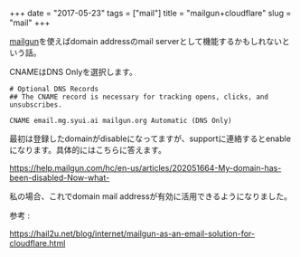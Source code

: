 +++
date = "2017-05-23"
tags = ["mail"]
title = "mailgun+cloudflare"
slug = "mail"
+++

[mailgun](https://mailgun.com/)を使えばdomain addressのmail serverとして機能するかもしれないという話。

CNAMEはDNS Onlyを選択します。

```
# Optional DNS Records
## The CNAME record is necessary for tracking opens, clicks, and unsubscribes.

CNAME email.mg.syui.ai mailgun.org Automatic (DNS Only) 
```

最初は登録したdomainがdisableになってますが、supportに連絡するとenableになります。具体的にはこちらに答えます。

https://help.mailgun.com/hc/en-us/articles/202051664-My-domain-has-been-disabled-Now-what-

私の場合、これでdomain mail addressが有効に活用できるようになりました。

参考 :

https://hail2u.net/blog/internet/mailgun-as-an-email-solution-for-cloudflare.html
	  
